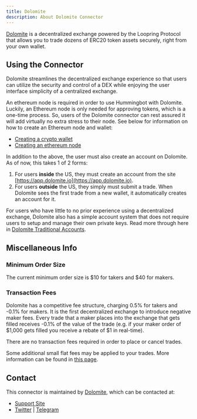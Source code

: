 ```yaml
---
title: Dolomite
description: About Dolomite Connector
---
```




[Dolomite](https://beta.dolomite.io/exchange) is a decentralized exchange powered by the Loopring Protocol that allows you to trade dozens of ERC20 token assets securely, right from your own wallet.

## Using the Connector

Dolomite streamlines the decentralized exchange experience so that users can utilize the security and control of a DEX while enjoying the user interface simplicity of a centralized exchange.

An ethereum node is required in order to use Hummingbot with Dolomite. Luckily, an Ethereum node is only needed for approving tokens, which is a one-time process. So, users of the Dolomite connector can rest assured it will add virtually no extra stress to their node. See below for information on how to create an Ethereum node and wallet:

- [Creating a crypto wallet](/operation/connect-exchange/#wallets)
- [Creating an ethereum node](/operation/connect-exchange/#setup-ethereum-nodes)

In addition to the above, the user must also create an account on Dolomite. As of now, this takes 1 of 2 forms:

1. For users **inside** the US, they must create an account from the site [https://app.dolomite.io](https://app.dolomite.io).
2. For users **outside** the US, they simply must submit a trade. When Dolomite sees the first trade from a new wallet, it automatically creates an account for it.

<Callout
  type="note"
  body="The 2 criteria above holds true for where Hummingbot is running. For example, if you live outside the US, but you are running Hummingbot from within the US in the cloud (IE AWS or Azure), you still must create an account. Do reach out to us if you face any problems on doing so."
/>

For users who have little to no prior experience using a decentralized exchange, Dolomite also has a simple account system that does not require users to setup and manage their own private keys. Read more through here in [Dolomite Traditional Accounts](https://dolomite.io/support/noncustodial-accounts).

## Miscellaneous Info

### Minimum Order Size

The current minimum order size is $10 for takers and $40 for makers.

### Transaction Fees

Dolomite has a competitive fee structure, charging 0.5% for takers and -0.1% for makers. It is the first decentralized exchange to introduce negative maker fees. Every trade that a maker places into the exchange that gets filled receives -0.1% of the value of the trade (e.g. if your maker order of $1,000 gets filled you receive a rebate of $1 in real-time).

There are no transaction fees required in order to place or cancel trades.

Some additional small flat fees may be applied to your trades. More information can be found in [this page](https://dolomite.io/support/fees).

## Contact

This connector is maintained by [Dolomite](https://beta.dolomite.io/), which can be contacted at:

- [Support Site](https://dolomite.io/support)
- [Twitter](https://twitter.com/dolomite_io?lang=en) | [Telegram](https://t.me/dolomite_official)
